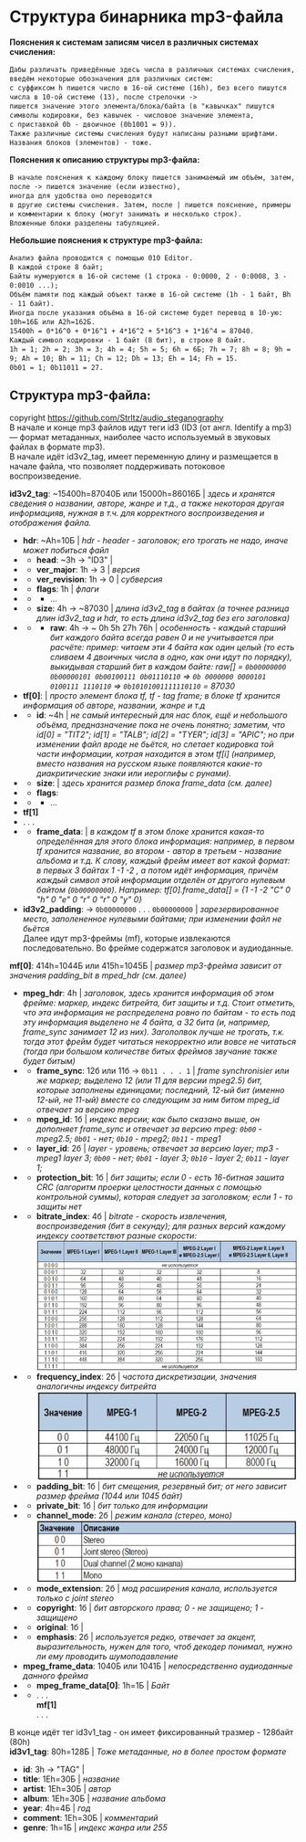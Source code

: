 # Структура бинарника mp3-файла
**Пояснения к системам записям чисел в различных системах счисления:**  
```
Дабы различать приведённые здесь числа в различных системах счисления, введём некоторые обозначения для различных систем:  
с суффиксом h пишется число в 16-ой системе (16h), без всего пишутся числа в 10-ой системе (13), после стрелочки ->  
пишется значение этого элемента/блока/байта (в "кавычках" пишутся символы кодировки, без кавычек - числовое значение элемента,  
с приставкой 0b - двоичное (0b1001 = 9)).  
Также различные системы счисления будут написаны разными шрифтами. Названия блоков (элементов) - тоже.
```
  
**Пояснения к описанию структуры mp3-файла:**  
```
В начале пояснения к каждому блоку пишется занимаемый им объём, затем, после -> пишется значение (если известно),  
иногда для удобства оно переводится  
в другие системы счисления. Затем, после | пишется пояснение, примеры и комментарии к блоку (могут занимать и несколько строк).  
Вложенные блоки разделены табуляцией.  
```
  
**Небольшие пояснения к структуре mp3-файла:**
```
Анализ файла проводится с помощью 010 Editor.  
В каждой строке 8 байт;  
Байты нумеруются в 16-ой системе (1 строка - 0:0000, 2 - 0:0008, 3 - 0:0010 ...);  
Объём памяти под каждый объект также в 16-ой системе (1h - 1 байт, Bh - 11 байт).  
Иногда после указания объёма в 16-ой системе будет перевод в 10-ую: 10h=16Б или А2h=162Б.  
15400h = 0*16^0 + 0*16^1 + 4*16^2 + 5*16^3 + 1*16^4 = 87040.  
Каждый символ кодировки - 1 байт (8 бит), в строке 8 байт.  
1h = 1; 2h = 2; 3h = 3; 4h = 4; 5h = 5; 6h = 6Б; 7h = 7; 8h = 8; 9h = 9; Ah = 10; Bh = 11; Ch = 12; Dh = 13; Eh = 14; Fh = 15.  
0b01 = 1; 0b11011 = 27.  
```
  
## **Структура mp3-файла:**  

copyright https://github.com/Strltz/audio_steganography  
В начале и конце mp3 файлов идут теги id3 (ID3 (от англ. Identify a mp3) — формат метаданных, наиболее часто используемый в звуковых файлах в формате mp3).  
В начале идёт id3v2_tag, имеет переменную длину и размещается в начале файла, что позволяет поддерживать потоковое воспроизведение.  

**id3v2_tag**: ~15400h=87040Б или 15000h=86016Б | *здесь и хранятся сведения о названии, авторе, жанре и т.д., а также некоторая другая информацияв,* 
*нужная в т.ч. для корректного воспроизведения и отображения файла.*  
* **hdr**: ~Ah=10Б | *hdr - header - заголовок; его трогать не надо, иначе может побиться файл*  
* * **head**: ~3h -> "ID3" |  
* * **ver_major**: 1h -> 3 | *версия*  
* * **ver_revision**: 1h -> 0 | *субверсия*  
* * **flags**: 1h | *флаги*  
* * * ...  
* * **size**: 4h -> ~87030 | *длина id3v2_tag в байтах (а точнее разница длин id3v2_tag и hdr, то есть длина id3v2_tag без его заголовка)*  
* * * **raw**: 4h -> ~ 0h 5h 27h 76h | *особенность - каждый старший бит каждого байта всегда равен 0 и не учитывается при расчёте: пример: читаем эти 4 байта как один целый*
*(то есть сливаем 4 двоичных числа в одно, как они идут по порядку), выкидывая старший бит в каждом байте:* *raw[] = `0b00000000 0b00000101 0b00100111 0b01110110` =>*
*`0b 0000000 0000101 0100111 1110110` => `0b10101001111110110` = 87030*  
* **tf\[0]**: | *просто элемент блока tf, tf - tag frame; в блоке tf хранится информация об авторе, названии, жанре и т.д*  
* * **id**: ~4h | *не самый интересный для нас блок, ещё и небольшого объёма, предназначение пока не очень понятно; заметим, что* 
*id\[0] = "TIT2"; id\[1] = "TALB"; id\[2] = "TYER"; id\[3] = "APIC"; но при изменении файл вроде не бьётся, но слетает кодировка той части информации, котрая находится* 
*в этом tf\[i] (например, вместо названия на русском языке появляются какие-то диакритические знаки или иероглифы с рунами).*  
* * **size**: | *здесь хранится размер блока frame_data (см. далее)*  
* * **flags**:  
* * * ...  
* **tf\[1]**  
* . . .
* * **frame_data**: | *в каждом tf в этом блоке хранится какая-то определённая для этого блока информация: например, в первом tf хранится название, во втором - автор* 
*в третьем - название альбома и т.д. К слову, каждый фрейм имеет вот какой формат: в первых 3 байтах 1 -1 -2 , а потом идёт информация, причём каждый символ этой информации* 
*отделён от другого нулевым байтом (`0b00000000`)*. *Например: tf\[0].frame_data[] = {1 -1 -2 "C" 0 "h" 0 "e" 0 "r" 0 "r" 0 "y" 0}*  
* **id3v2_padding**: -> `0b00000000` . . . `0b00000000` | *зарезервированное место, заполененное нулевыми байтами; при изменении файл не бьётся*  
Далее идут mp3-фреймы (mf), которые извлекаются последовательно. Во фрейме содержатся заголовок и аудиоданные.  
  
**mf\[0]**: 414h=1044Б или 415h=1045Б | *размер mp3-фрейма зависит от значения padding_bit в mped_hdr (см. далее)*  
* **mpeg_hdr**: 4h | *заголовок, здесь хранится информация об этом фрейме: маркер, индекс битрейта, бит защиты и т.д. Стоит отметить, что эта информация не распределена* 
*ровно по байтам - то есть под эту информация выделено не 4 байта, а 32 бита (и, например, frame_sync занимает 12 из них). Загололвок лучше не трогать, т.к. тогда этот* 
*фрейм будет читаться некорректно или вовсе не читаться (тогда при большом количестве битых фреймов звучание также будет битым)*
* * **frame_sync**: 12б или 11б -> `0b11 . . . 1` | *frame synchronisier или же маркер; выделено 12 (или 11 для версии mpeg2.5) бит, которые заполнены единицами; последний,* 
*12-ый бит (именно 12-ый, не 11-ый) вместе со следующим за ним битом mpeg_id отвечает за версию mpeg*  
* * **mpeg_id**: 1б | *индекс версии; как было сказано выше, он дополняет frame_sync и отвечает за версию mpeg: `0b00` - mpeg2.5; `0b01` - нет; `0b10` - mpeg2; `0b11` - mpeg1*  
* * **layer_id**: 2б | *layer - уровень; отвечает за версию layer; mp3 - mpeg1 layer 3; `0b00` - нет; `0b01` - layer 3; `0b10` - layer 2; `0b11` - layer 1;*  
* * **protection_bit**: 1б | *бит защиты; если 0 - есть 16-битная зашита CRC (алгоритм проерки целостности данных с помощью контрольной суммы),* 
*которая следует за заголовком; если 1 - то защиты нет*  
* * **bitrate_index**: 4б | *bitrate - скорость извлечения, воспроизведения (бит в секунду); для разных версий каждому индексу соответствют разные скорости:* 
![Кол-во (х1000) бит/с при различных значениях индекса:](bitrate_index-1.png)  
* * **frequency_index**: 2б | *частота дискретизации, значения аналогичны индексу битрейта* 
![Частота дискретизации при разных значениях индекса:](frequency_index-1.png)  
* * **padding_bit**: 1б | *бит смещения, резервный бит; от него зависит размер фрейма (1044 или 1045 байт)*  
* * **private_bit**: 1б | *бит только для информации*  
* * **channel_mode**: 2б | *режим канала (стерео, моно)* 
![Режим при разных значениях channel_mode:](channel_mode-1.png)  
* * **mode_extension**: 2б | *мод расширения канала, используется только с joint stereo*  
* * **copyright**: 1б | *бит авторского права; 0 - не защищено; 1 - защищено*  
* * **original**: 1б |  
* * **emphasis**: 2б | *используется редко, отвечает за акцент, выразительность, нужен для того, чтоб декодер понимал, нужно ли ему проводить шумоподавление*  
* **mpeg_frame_data**: 1040Б или 1041Б | *непосредственно аудиоданные данного фрейма*  
* * **mpeg_frame_data\[0]**: 1h=1Б | *Байт*  
* * . . .  
**mf\[1]**  
. . .  
  
В конце идёт тег id3v1_tag - он имеет фиксированный тразмер - 128байт (80h)  
**id3v1_tag**: 80h=128Б | *Тоже метаданные, но в более простом формате*  
* **id**: 3h -> "TAG" | 
* **title**: 1Eh=30Б | *название*  
* **artist**: 1Eh=30Б | *автор*  
* **album**: 1Eh=30Б | *название альбома*  
* **year**: 4h=4Б | *год*  
* **comment**: 1Eh=30Б | *комментарий*  
* **genre**: 1h=1Б | *индекс жанра или 255*  
